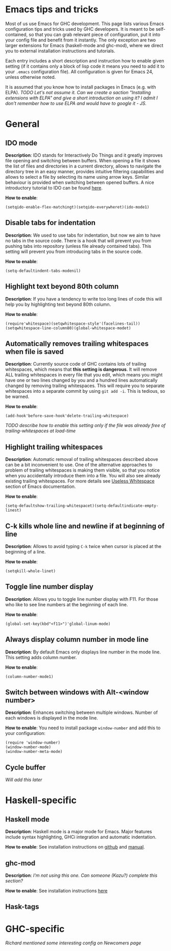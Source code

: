 # Emacs tips and tricks


Most of us use Emacs for GHC development. This page lists various Emacs configuration tips and tricks used by GHC developers. It is meant to be self-contained, so that you can grab relevant piece of configuration, put it into your config file and benefit from it instantly. The only exception are two larger extensions for Emacs (haskell-mode and ghc-mod), where we direct you to external installation instructions and tutorials.


Each entry includes a short description and instruction how to enable given setting (if it contains only a block of lisp code it means you need to add it to your `.emacs` configuration file). All configuration is given for Emacs 24, unless otherwise noted. 


It is assumed that you know how to install packages in Emacs (e.g. with ELPA). *TODO Let's not assume it. Can we create a saction "Installing extensions with ELPA" and give a short introduction on using it? I admit I don't remember how to use ELPA and would have to google it - JS.*

# General

## IDO mode

**Description**: IDO stands for Interactively Do Things and it greatly improves file opening and switching between buffers. When opening a file it shows the list of files and directories in a current directory, allows to navigate the directory tree in an easy manner, provides intuitive filtering capabilities and allows to select a file by selecting its name using arrow keys. Similar behaviour is provided when switching between opened buffers. A nice introductory tutorial to IDO can be found [ here](http://www.masteringemacs.org/articles/2010/10/10/introduction-to-ido-mode/).

**How to enable**:

```
(setqido-enable-flex-matchingt)(setqido-everywheret)(ido-mode1)
```

## Disable tabs for indentation

**Description**: We used to use tabs for indentation, but now we aim to have no tabs in the source code. There is a hook that will prevent you from pushing tabs into repository (unless file already contained tabs). This setting will prevent you from introducing tabs in the source code.

**How to enable**:

```
(setq-defaultindent-tabs-modenil)
```

## Highlight text beyond 80th column

**Description**: If you have a tendency to write too long lines of code this will help you by highlighting text beyond 80th column.

**How to enable**:

```
(require'whitespace)(setqwhitespace-style'(facelines-tail))(setqwhitespace-line-column80)(global-whitespace-modet)
```

## Automatically removes trailing whitespaces when file is saved

**Description**: Currently source code of GHC contains lots of trailing whitespaces, which means that **this setting is dangerous**. It will remove ALL trailing whitespaces in every file that you edit, which means you might have one or two lines changed by you and a hundred lines automatically changed by removing trailing whitespaces. This will require you to separate whitespaces into a separate commit by using `git add -i`. This is tedious, so be warned.

**How to enable**:

```
(add-hook'before-save-hook'delete-trailing-whitespace)
```

*TODO describe how to enable this setting only if the file was already free of trailing-whitespaces at load-time*

## Highlight trailing whitespaces

**Description**: Automatic removal of trailing whitespaces described above can be a bit inconvenient to use. One of the alternative approaches to problem of trailing whitespaces is making them visible, so that you notice when you accidentally introduce them into a file. You will also see already existing trailing whitespaces. For more details see [ Useless Whitespace](http://www.gnu.org/software/emacs/manual/html_node/emacs/Useless-Whitespace.html) section of Emacs documentation.

**How to enable**:

```
(setq-defaultshow-trailing-whitespacet)(setq-defaultindicate-empty-linest)
```

## C-k kills whole line and newline if at beginning of line

**Description**: Allows to avoid typing `C-k` twice when cursor is placed at the beginning of a line.

**How to enable**:

```
(setqkill-whole-linet)
```

## Toggle line number display

**Description**: Allows you to toggle line number display with F11. For those who like to see line numbers at the beginning of each line.

**How to enable**:

```
(global-set-key(kbd"<f11>")'global-linum-mode)
```

## Always display column number in mode line

**Description**: By default Emacs only displays line number in the mode line. This setting adds column number.

**How to enable**:

```
(column-number-mode1)
```

## Switch between windows with Alt-\<window number\>

**Description**: Enhances switching between multiple windows. Number of each windows is displayed in the mode line.

**How to enable**:
You need to install package `window-number` and add this to your configuration:

```wiki
(require 'window-number)
(window-number-mode)
(window-number-meta-mode)
```

## Cycle buffer

*Will add this later*

# Haskell-specific

## Haskell mode

**Description**: Haskell mode is a major mode for Emacs. Major features include syntax highlighting, GHCi integration and automatic indentation.

**How to enable**: See installation instructions on [ github](https://github.com/haskell/haskell-mode) and [ manual](http://haskell.github.io/haskell-mode/manual/latest/).

## ghc-mod

**Description**: *I'm not using this one. Can someone (Kazu?) complete this section?*

**How to enable**: See installation instructions [ here](http://www.mew.org/~kazu/proj/ghc-mod/en/)

## Hask-tags

# GHC-specific

*Richard mentioned some interesting config on Newcomers page*